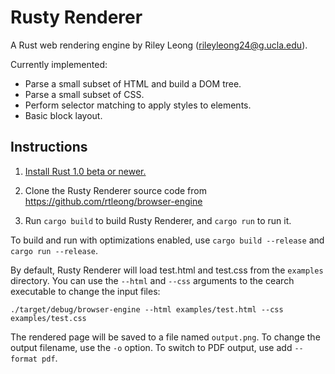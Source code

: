 Rusty Renderer
========

A Rust web rendering engine by Riley Leong
(rileyleong24@g.ucla.edu).

Currently implemented:

* Parse a small subset of HTML and build a DOM tree.
* Parse a small subset of CSS.
* Perform selector matching to apply styles to elements.
* Basic block layout.

Instructions
------------

1. [Install Rust 1.0 beta or newer.](http://www.rust-lang.org/install.html)

2. Clone the Rusty Renderer source code from https://github.com/rtleong/browser-engine

3. Run `cargo build` to build Rusty Renderer, and `cargo run` to run it.

To build and run with optimizations enabled, use `cargo build --release` and
`cargo run --release`.

By default, Rusty Renderer will load test.html and test.css from the `examples`
directory.  You can use the `--html` and `--css` arguments to the cearch
executable to change the input files:

    ./target/debug/browser-engine --html examples/test.html --css examples/test.css

The rendered page will be saved to a file named `output.png`.  To change the
output filename, use the `-o` option.  To switch to PDF output, use add
`--format pdf`.
